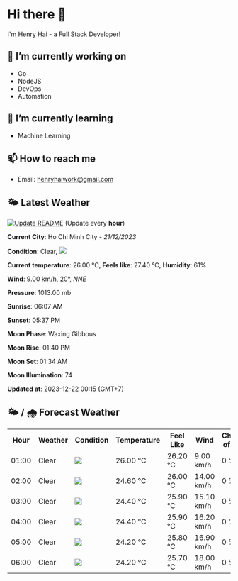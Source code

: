 # Hi there 👋

I'm Henry Hai - a Full Stack Developer!

## 🔭 I’m currently working on

- Go
- NodeJS
- DevOps
- Automation

## 🌱 I’m currently learning

- Machine Learning

## 📫 How to reach me

- Email: <henryhaiwork@gmail.com>

## 🌤️ Latest Weather
[![Update README](https://github.com/henry0hai/henry0hai/actions/workflows/udpateReadme.yml/badge.svg)](https://github.com/henry0hai/henry0hai/actions/workflows/udpateReadme.yml)
(Update every **hour**)
<!-- CURRENT_WEATHER:START -->
**Current City**: Ho Chi Minh City - *21/12/2023*

**Condition**: Clear, <img src="https://cdn.weatherapi.com/weather/64x64/night/113.png"/>

**Current temperature**: 26.00 °C, **Feels like**: 27.40 °C, **Humidity**: 61%

**Wind**: 9.00 km/h, 20°, *NNE*

**Pressure**: 1013.00 mb

**Sunrise**: 06:07 AM

**Sunset**: 05:37 PM

**Moon Phase**: Waxing Gibbous

**Moon Rise**: 01:40 PM

**Moon Set**: 01:34 AM

**Moon Illumination**: 74

**Updated at**: 2023-12-22 00:15 (GMT+7)<!-- CURRENT_WEATHER:END -->

## 🌤️ / 🌧️ Forecast Weather
<!-- FORECAST_WEATHER:START -->
<table>
		<tr>
			<th>Hour</th>
			<th>Weather</th>
			<th>Condition</th>
			<th>Temperature</th>
			<th>Feel Like</th>
			<th>Wind</th>
			<th>Chance of Rain</th>
		</tr>
				<tr>
					<td>01:00</td>
					<td>Clear</td>
					<td><img src='https://cdn.weatherapi.com/weather/64x64/night/113.png'/></td>
					<td>26.00 °C</td>
					<td>26.20 °C</td>
					<td>9.00 km/h</td>
					<td>0 %</td>
				</tr>
				<tr>
					<td>02:00</td>
					<td>Clear</td>
					<td><img src='https://cdn.weatherapi.com/weather/64x64/night/113.png'/></td>
					<td>24.60 °C</td>
					<td>26.00 °C</td>
					<td>14.00 km/h</td>
					<td>0 %</td>
				</tr>
				<tr>
					<td>03:00</td>
					<td>Clear</td>
					<td><img src='https://cdn.weatherapi.com/weather/64x64/night/113.png'/></td>
					<td>24.40 °C</td>
					<td>25.90 °C</td>
					<td>15.10 km/h</td>
					<td>0 %</td>
				</tr>
				<tr>
					<td>04:00</td>
					<td>Clear</td>
					<td><img src='https://cdn.weatherapi.com/weather/64x64/night/113.png'/></td>
					<td>24.40 °C</td>
					<td>25.90 °C</td>
					<td>16.20 km/h</td>
					<td>0 %</td>
				</tr>
				<tr>
					<td>05:00</td>
					<td>Clear</td>
					<td><img src='https://cdn.weatherapi.com/weather/64x64/night/113.png'/></td>
					<td>24.20 °C</td>
					<td>25.80 °C</td>
					<td>16.90 km/h</td>
					<td>0 %</td>
				</tr>
				<tr>
					<td>06:00</td>
					<td>Clear</td>
					<td><img src='https://cdn.weatherapi.com/weather/64x64/night/113.png'/></td>
					<td>24.20 °C</td>
					<td>25.70 °C</td>
					<td>18.00 km/h</td>
					<td>0 %</td>
				</tr>
</table>
<!-- FORECAST_WEATHER:END -->

